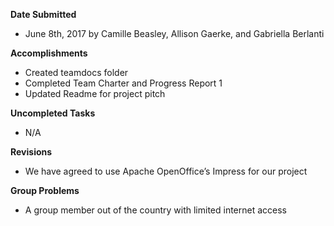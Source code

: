 **Date Submitted**
 * June 8th, 2017 by Camille Beasley, Allison Gaerke, and Gabriella Berlanti
 
**Accomplishments**

  * Created teamdocs folder
  * Completed Team Charter and Progress Report 1
  * Updated Readme for project pitch
  
**Uncompleted Tasks**
  * N/A
  
**Revisions**
  * We have agreed to use Apache OpenOffice’s Impress for our project
  
**Group Problems**
  * A group member out of the country with limited internet access
